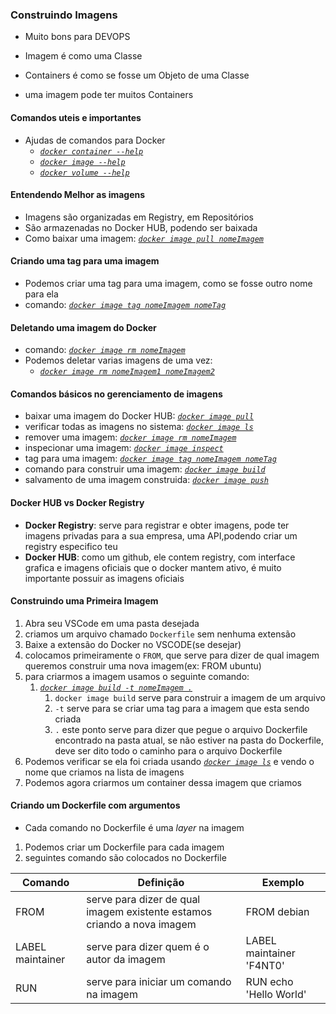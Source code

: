 ### Construindo Imagens

* Muito bons para DEVOPS

* Imagem é como uma Classe
* Containers é como se fosse um Objeto de uma Classe
* uma imagem pode ter muitos Containers

#### Comandos uteis e importantes
* Ajudas de comandos para Docker
    * [_`docker container --help`_]()
    * [_`docker image --help`_]()
    * [_`docker volume --help`_]()

#### Entendendo Melhor as imagens
* Imagens são organizadas em Registry, em Repositórios
* São armazenadas no Docker HUB, podendo ser baixada 
* Como baixar uma imagem: [_`docker image pull nomeImagem`_]()

#### Criando uma tag para uma imagem
* Podemos criar uma tag para uma imagem, como se fosse outro nome para ela
* comando: [_`docker image tag nomeImagem nomeTag`_]()

#### Deletando uma imagem do Docker
* comando: [_`docker image rm nomeImagem`_]()
* Podemos deletar varias imagens de uma vez:
    * [_`docker image rm nomeImagem1 nomeImagem2`_]()

#### Comandos básicos no gerenciamento de imagens

* baixar uma imagem do Docker HUB: [_`docker image pull`_]()
* verificar todas as imagens no sistema: [_`docker image ls`_]()
* remover uma imagem: [_`docker image rm nomeImagem`_]()
* inspecionar uma imagem: [_`docker image inspect`_]()
* tag para uma imagem: [_`docker image tag nomeImagem nomeTag`_]()
* comando para construir uma imagem: [_`docker image build`_]()
* salvamento de uma imagem construida: [_`docker image push`_]()

#### Docker HUB vs Docker Registry

* **Docker Registry**: serve para registrar e obter imagens, pode ter imagens privadas para a sua empresa, uma API,podendo criar um registry especifico teu
* **Docker HUB**: como um github, ele contem registry, com interface grafica e imagens oficiais que o docker mantem ativo, é muito importante possuir as imagens oficiais

#### Construindo uma Primeira Imagem
1. Abra seu VSCode em uma pasta desejada
2. criamos um arquivo chamado `Dockerfile` sem nenhuma extensão
3. Baixe a extensão do Docker no VSCODE(se desejar)
4. colocamos primeiramente o `FROM`, que serve para dizer de qual imagem queremos construir uma nova imagem(ex: FROM ubuntu)
5. para criarmos a imagem usamos o seguinte comando:
    1. [_`docker image build -t nomeImagem .`_]()
        1. `docker image build` serve para construir a imagem de um arquivo
        2. `-t` serve para se criar uma tag para a imagem que esta sendo criada
        3. `.` este ponto serve para dizer que pegue o arquivo Dockerfile encontrado na pasta atual, se não estiver na pasta do Dockerfile, deve ser dito todo o caminho para o arquivo Dockerfile
6. Podemos verificar se ela foi criada usando [_`docker image ls`_]() e vendo o nome que criamos na lista de imagens
7. Podemos agora criarmos um container dessa imagem que criamos

#### Criando um Dockerfile com argumentos
* Cada comando no Dockerfile é uma _layer_ na imagem
1. Podemos criar um Dockerfile para cada imagem
2. seguintes comando são colocados no Dockerfile

Comando|Definição|Exemplo
-------|---------|-------
FROM|serve para dizer de qual imagem existente estamos criando a nova imagem|FROM debian
LABEL maintainer|serve para dizer quem é o autor da imagem|LABEL maintainer 'F4NT0'
RUN | serve para iniciar um comando na imagem| RUN echo 'Hello World'



